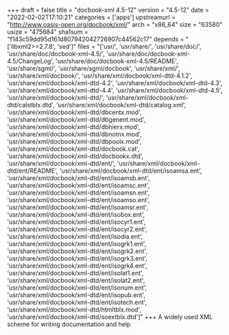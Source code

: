 +++
draft = false
title = "docbook-xml 4.5-12"
version = "4.5-12"
date = "2022-02-02T17:10:21"
categories = ['apps']
upstreamurl = "http://www.oasis-open.org/docbook/xml/"
arch = "x86_64"
size = "63580"
usize = "475684"
sha1sum = "f143c59dd95d161d807942042726907c44562c17"
depends = "['libxml2>=2.7.8', 'sed']"
files = "['usr/', 'usr/share/', 'usr/share/doc/', 'usr/share/doc/docbook-xml-4.5/', 'usr/share/doc/docbook-xml-4.5/ChangeLog', 'usr/share/doc/docbook-xml-4.5/README', 'usr/share/sgml/', 'usr/share/sgml/docbook', 'usr/share/xml/', 'usr/share/xml/docbook/', 'usr/share/xml/docbook/xml-dtd-4.1.2', 'usr/share/xml/docbook/xml-dtd-4.2', 'usr/share/xml/docbook/xml-dtd-4.3', 'usr/share/xml/docbook/xml-dtd-4.4', 'usr/share/xml/docbook/xml-dtd-4.5', 'usr/share/xml/docbook/xml-dtd/', 'usr/share/xml/docbook/xml-dtd/calstblx.dtd', 'usr/share/xml/docbook/xml-dtd/catalog.xml', 'usr/share/xml/docbook/xml-dtd/dbcentx.mod', 'usr/share/xml/docbook/xml-dtd/dbgenent.mod', 'usr/share/xml/docbook/xml-dtd/dbhierx.mod', 'usr/share/xml/docbook/xml-dtd/dbnotnx.mod', 'usr/share/xml/docbook/xml-dtd/dbpoolx.mod', 'usr/share/xml/docbook/xml-dtd/docbook.cat', 'usr/share/xml/docbook/xml-dtd/docbookx.dtd', 'usr/share/xml/docbook/xml-dtd/ent/', 'usr/share/xml/docbook/xml-dtd/ent/README', 'usr/share/xml/docbook/xml-dtd/ent/isoamsa.ent', 'usr/share/xml/docbook/xml-dtd/ent/isoamsb.ent', 'usr/share/xml/docbook/xml-dtd/ent/isoamsc.ent', 'usr/share/xml/docbook/xml-dtd/ent/isoamsn.ent', 'usr/share/xml/docbook/xml-dtd/ent/isoamso.ent', 'usr/share/xml/docbook/xml-dtd/ent/isoamsr.ent', 'usr/share/xml/docbook/xml-dtd/ent/isobox.ent', 'usr/share/xml/docbook/xml-dtd/ent/isocyr1.ent', 'usr/share/xml/docbook/xml-dtd/ent/isocyr2.ent', 'usr/share/xml/docbook/xml-dtd/ent/isodia.ent', 'usr/share/xml/docbook/xml-dtd/ent/isogrk1.ent', 'usr/share/xml/docbook/xml-dtd/ent/isogrk2.ent', 'usr/share/xml/docbook/xml-dtd/ent/isogrk3.ent', 'usr/share/xml/docbook/xml-dtd/ent/isogrk4.ent', 'usr/share/xml/docbook/xml-dtd/ent/isolat1.ent', 'usr/share/xml/docbook/xml-dtd/ent/isolat2.ent', 'usr/share/xml/docbook/xml-dtd/ent/isonum.ent', 'usr/share/xml/docbook/xml-dtd/ent/isopub.ent', 'usr/share/xml/docbook/xml-dtd/ent/isotech.ent', 'usr/share/xml/docbook/xml-dtd/htmltblx.mod', 'usr/share/xml/docbook/xml-dtd/soextblx.dtd']"
+++
A widely used XML scheme for writing documentation and help